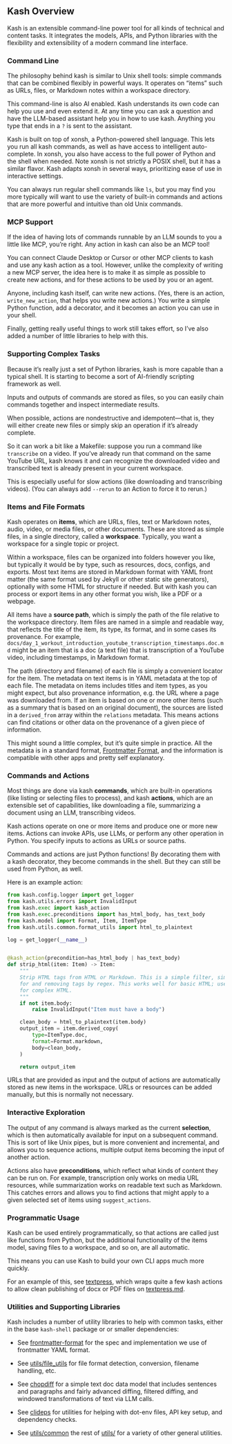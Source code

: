 ## Kash Overview

Kash is an extensible command-line power tool for all kinds of technical and content
tasks. It integrates the models, APIs, and Python libraries with the flexibility and
extensibility of a modern command line interface.

### Command Line

The philosophy behind kash is similar to Unix shell tools: simple commands that can be
combined flexibly in powerful ways.
It operates on “items” such as URLs, files, or Markdown notes within a workspace
directory.

This command-line is also AI enabled.
Kash understands its own code can help you use and even extend it.
At any time you can ask a question and have the LLM-based assistant help you in how to
use kash. Anything you type that ends in a `?` is sent to the assistant.

Kash is built on top of xonsh, a Python-powered shell language.
This lets you run all kash commands, as well as have access to intelligent
auto-complete. In xonsh, you also have access to the full power of Python and the shell
when needed. Note xonsh is not strictly a POSIX shell, but it has a similar flavor.
Kash adapts xonsh in several ways, prioritizing ease of use in interactive settings.

You can always run regular shell commands like `ls`, but you may find you more typically
will want to use the variety of built-in commands and actions that are more powerful and
intuitive than old Unix commands.

### MCP Support

If the idea of having lots of commands runnable by an LLM sounds to you a little like
MCP, you’re right. Any action in kash can also be an MCP tool!

You can connect Claude Desktop or Cursor or other MCP clients to kash and use any kash
action as a tool. However, unlike the complexity of writing a new MCP server, the idea
here is to make it as simple as possible to create new actions, and for these actions to
be used by you or an agent.

Anyone, including kash itself, can write new actions.
(Yes, there is an action, `write_new_action`, that helps you write new actions.)
You write a simple Python function, add a decorator, and it becomes an action you can
use in your shell.

Finally, getting really useful things to work still takes effort, so I’ve also added a
number of little libraries to help with this.

### Supporting Complex Tasks

Because it’s really just a set of Python libraries, kash is more capable than a typical
shell. It is starting to become a sort of AI-friendly scripting framework as well.

Inputs and outputs of commands are stored as files, so you can easily chain commands
together and inspect intermediate results.

When possible, actions are nondestructive and idempotent—that is, they will either
create new files or simply skip an operation if it’s already complete.

So it can work a bit like a Makefile: suppose you run a command like `transcribe` on a
video. If you’ve already run that command on the same YouTube URL, kash knows it and can
recognize the downloaded video and transcribed text is already present in your current
workspace.

This is especially useful for slow actions (like downloading and transcribing videos).
(You can always add `--rerun` to an Action to force it to rerun.)

### Items and File Formats

Kash operates on **items**, which are URLs, files, text or Markdown notes, audio, video,
or media files, or other documents.
These are stored as simple files, in a single directory, called a **workspace**.
Typically, you want a workspace for a single topic or project.

Within a workspace, files can be organized into folders however you like, but typically
it would be by type, such as resources, docs, configs, and exports.
Most text items are stored in Markdown format with YAML front matter (the same format
used by Jekyll or other static site generators), optionally with some HTML for structure
if needed. But with kash you can process or export items in any other format you wish,
like a PDF or a webpage.

All items have a **source path**, which is simply the path of the file relative to the
workspace directory.
Item files are named in a simple and readable way, that reflects the title of the item,
its type, its format, and in some cases its provenance.
For example, `docs/day_1_workout_introduction_youtube_transcription_timestamps.doc.md`
might be an item that is a doc (a text file) that is transcription of a YouTube video,
including timestamps, in Markdown format.

The path (directory and filename) of each file is simply a convenient locator for the
item. The metadata on text items is in YAML metadata at the top of each file.
The metadata on items includes titles and item types, as you might expect, but also
provenance information, e.g. the URL where a page was downloaded from.
If an item is based on one or more other items (such as a summary that is based on an
original document), the sources are listed in a `derived_from` array within the
`relations` metadata.
This means actions can find citations or other data on the provenance of a given piece
of information.

This might sound a little complex, but it’s quite simple in practice.
All the metadata is in a standard format,
[Frontmatter Format](https://github.com/jlevy/frontmatter-format), and the information
is compatible with other apps and pretty self explanatory.

### Commands and Actions

Most things are done via kash **commands**, which are built-in operations (like listing
or selecting files to process), and kash **actions**, which are an extensible set of
capabilities, like downloading a file, summarizing a document using an LLM, transcribing
videos.

Kash actions operate on one or more items and produce one or more new items.
Actions can invoke APIs, use LLMs, or perform any other operation in Python.
You specify inputs to actions as URLs or source paths.

Commands and actions are just Python functions!
By decorating them with a kash decorator, they become commands in the shell.
But they can still be used from Python, as well.

Here is an example action:

```python
from kash.config.logger import get_logger
from kash.utils.errors import InvalidInput
from kash.exec import kash_action
from kash.exec.preconditions import has_html_body, has_text_body
from kash.model import Format, Item, ItemType
from kash.utils.common.format_utils import html_to_plaintext

log = get_logger(__name__)


@kash_action(precondition=has_html_body | has_text_body)
def strip_html(item: Item) -> Item:
    """
    Strip HTML tags from HTML or Markdown. This is a simple filter, simply searching
    for and removing tags by regex. This works well for basic HTML; use `markdownify`
    for complex HTML.
    """
    if not item.body:
        raise InvalidInput("Item must have a body")

    clean_body = html_to_plaintext(item.body)
    output_item = item.derived_copy(
        type=ItemType.doc,
        format=Format.markdown,
        body=clean_body,
    )

    return output_item
```

URLs that are provided as input and the output of actions are automatically stored as
new items in the workspace.
URLs or resources can be added manually, but this is normally not necessary.

### Interactive Exploration

The output of any command is always marked as the current **selection**, which is then
automatically available for input on a subsequent command.
This is sort of like Unix pipes, but is more convenient and incremental, and allows you
to sequence actions, multiple output items becoming the input of another action.

Actions also have **preconditions**, which reflect what kinds of content they can be run
on. For example, transcription only works on media URL resources, while summarization
works on readable text such as Markdown.
This catches errors and allows you to find actions that might apply to a given selected
set of items using `suggest_actions`.

### Programmatic Usage

Kash can be used entirely programmatically, so that actions are called just like
functions from Python, but the additional functionality of the items model, saving files
to a workspace, and so on, are all automatic.

This means you can use Kash to build your own CLI apps much more quickly.

For an example of this, see [textpress](https://github.com/jlevy/textpress), which wraps
quite a few kash actions to allow clean publishing of docx or PDF files on
[textpress.md](https://textpress.md/).

### Utilities and Supporting Libraries

Kash includes a number of utility libraries to help with common tasks, either in the
base `kash-shell` package or or smaller dependencies:

- See [frontmatter-format](https://github.com/jlevy/frontmatter-format) for the spec and
  implementation we use of frontmatter YAML format.

- See
  [utils/file_utils](https://github.com/jlevy/kash/tree/main/src/kash/utils/file_utils)
  for file format detection, conversion, filename handling, etc.

- See [chopdiff](https://github.com/jlevy/chopdiff) for a simple text doc data model
  that includes sentences and paragraphs and fairly advanced diffing, filtered diffing,
  and windowed transformations of text via LLM calls.

- See [clideps](https://github.com/jlevy/clideps) for utilities for helping with dot-env
  files, API key setup, and dependency checks.

- See [utils/common](https://github.com/jlevy/kash/tree/main/src/kash/utils/common) the
  rest of [utils/](https://github.com/jlevy/kash/tree/main/src/kash/utils) for a variety
  of other general utilities.
